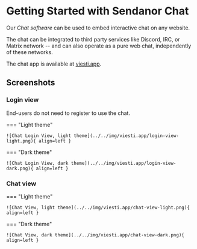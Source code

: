 # Getting Started with Sendanor Chat

Our *Chat software* can be used to embed interactive chat on any website.

The chat can be integrated to third party services like Discord, IRC, or Matrix network -- and can 
also operate as a pure web chat, independently of these networks.

The chat app is available at [viesti.app](https://viesti.app).

## Screenshots

### Login view 

End-users do not need to register to use the chat.

=== "Light theme"

    ![Chat Login View, light theme](../../img/viesti.app/login-view-light.png){ align=left }

=== "Dark theme"

    ![Chat Login View, dark theme](../../img/viesti.app/login-view-dark.png){ align=left }

### Chat view

=== "Light theme"

    ![Chat View, light theme](../../img/viesti.app/chat-view-light.png){ align=left }

=== "Dark theme"

    ![Chat View, dark theme](../../img/viesti.app/chat-view-dark.png){ align=left }
